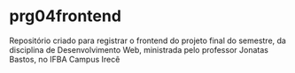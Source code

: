 # prg04frontend
Repositório criado para registrar o frontend do projeto final do semestre, da disciplina de Desenvolvimento Web, ministrada pelo professor Jonatas Bastos, no IFBA Campus Irecê
